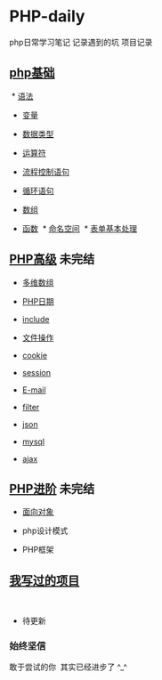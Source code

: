 # PHP-daily
php日常学习笔记 记录遇到的坑 项目记录

## [php基础]()

  * [语法](./doc/yufa.md) 

  * [变量](./doc/bian.md)

  * [数据类型](./doc/shuju.md)

  * [运算符](./doc/yunsuan.md)

  * [流程控制语句](./doc/yuju.md)

  * [循环语句](./doc/xunhuan.md)

  * [数组](arr.md)

  * [函数](./doc/func.md)
  * [命名空间](./doc/name.md)
  * [表单基本处理](./doc/biaodan.md)

## [PHP高级]() 未完结

  * [多维数组](./doc/duowei.md)

  * [PHP日期](./doc/date.md)

  * [include](./doc/include.md)

  * [文件操作](./doc/file.md)

  * [cookie](./doc/cookie.md)

  * [session](./doc/session.md)

  * [E-mail](./doc/email.md)

  * [filter](./doc/filter.md)

  * [json](./doc/json.md)

  * [mysql](./doc/shujuku.md)

  * [ajax](./doc/ajax.md)

## [PHP进阶]() 未完结

  * [面向对象](./doc/obj.md)

  * php设计模式

  * PHP框架
  
## [我写过的项目]()
  
* 待更新
  
### 始终坚信

敢于尝试的你  其实已经进步了 ^_^
  
  
  
  
  
  
  

